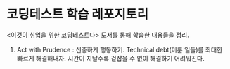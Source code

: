 # 코딩테스트 학습 레포지토리

<이것이 취업을 위한 코딩테스트다> 도서를 통해 학습한 내용들을 정리.

1. Act with Prudence : 신중하게 행동하기. Technical debt(미룬 일들)를 최대한 빠르게 해결해내자. 시간이 지날수록 겉잡을 수 없이 해결하기 어려워진다.

